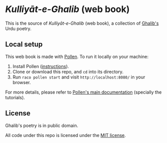# _Kulliyāt-e-Ghalib_ (web book)

This is the source of _Kulliyāt-e-Ghalib_ (web book), a collection of [Ghalib's](https://en.wikipedia.org/wiki/Ghalib) Urdu poetry.

## Local setup

This web book is made with [Pollen](https://docs.racket-lang.org/pollen/). To run it locally on your machine:

1. Install Pollen ([instructions](https://docs.racket-lang.org/pollen/Installation.html)).
2. Clone or download this repo, and `cd` into its directory.
3. Run `raco pollen start` and visit `http://localhost:8080/` in your browser.

For more details, please refer to [Pollen's main documentation](https://docs.racket-lang.org/pollen/) (specially the tutorials).

## License

Ghalib's poetry is in public domain.

All code under this repo is licensed under the [MIT license](https://opensource.org/licenses/MIT).
